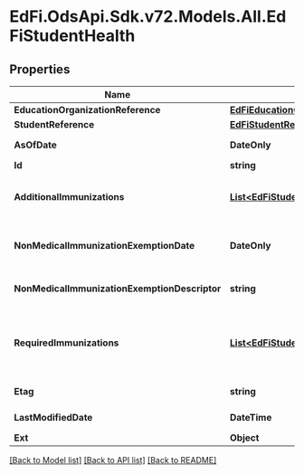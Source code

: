 # EdFi.OdsApi.Sdk.v72.Models.All.EdFiStudentHealth

## Properties

Name | Type | Description | Notes
------------ | ------------- | ------------- | -------------
**EducationOrganizationReference** | [**EdFiEducationOrganizationReference**](EdFiEducationOrganizationReference.md) |  | 
**StudentReference** | [**EdFiStudentReference**](EdFiStudentReference.md) |  | 
**AsOfDate** | **DateOnly** | Date of last update of the student&#39;s health record. | 
**Id** | **string** |  | [optional] 
**AdditionalImmunizations** | [**List&lt;EdFiStudentHealthAdditionalImmunization&gt;**](EdFiStudentHealthAdditionalImmunization.md) | An unordered collection of studentHealthAdditionalImmunizations. A record of additional immunizations satisfactorily received and reported. | [optional] 
**NonMedicalImmunizationExemptionDate** | **DateOnly** | The year, month and day of the nonmedical exemption from vaccination claimed by the student&#39;s parent or guardian. | [optional] 
**NonMedicalImmunizationExemptionDescriptor** | **string** | The type of nonmedical exemption from vaccination claimed by the student&#39;s parent or guardian. | [optional] 
**RequiredImmunizations** | [**List&lt;EdFiStudentHealthRequiredImmunization&gt;**](EdFiStudentHealthRequiredImmunization.md) | An unordered collection of studentHealthRequiredImmunizations. A record of the immunizations satisfactorily  received for those recommended to protect the student against vaccine-preventable diseases. | [optional] 
**Etag** | **string** | A unique system-generated value that identifies the version of the resource. | [optional] 
**LastModifiedDate** | **DateTime** | The date and time the resource was last modified. | [optional] 
**Ext** | **Object** | Extensions to the StudentHealth entity. | [optional] 

[[Back to Model list]](../../README.md#documentation-for-models) [[Back to API list]](../../README.md#documentation-for-api-endpoints) [[Back to README]](../../README.md)

